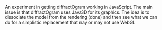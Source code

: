 An experiment in getting diffractOgram working in JavaScript. 
The main issue is that diffractOgram uses Java3D for its graphics.
The idea is to dissociate the model from the rendering (done) 
and then see what we can do for a simplistic replacement that may or may not use WebGL
